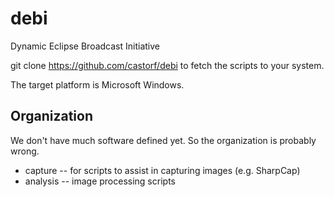 # debi
Dynamic Eclipse Broadcast Initiative

git clone https://github.com/castorf/debi to fetch the scripts to your system.

The target platform is Microsoft Windows.

## Organization

We don't have much software defined yet.  So the organization is probably wrong.

* capture -- for scripts to assist in capturing images (e.g. SharpCap)
* analysis -- image processing scripts

